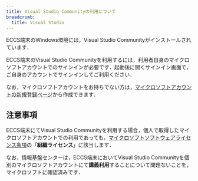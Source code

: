 ```yaml
---
title: Visual Studio Communityの利用について
breadcrumb:
  title: Visual Studio
---
```


ECCS端末のWindows環境には，Visual Studio Communityがインストールされています．

ECCS端末のVisual Studio Communityを利用するには，利用者自身のマイクロソフトアカウントでのサインインが必要です．起動後に開くサインイン画面で，ご自身のアカウントでサインインしてご利用ください．

なお，マイクロソフトアカウントをお持ちでない方は，[マイクロソフトアカウントの新規登録ページ](https://account.microsoft.com/)から作成できます．

## 注意事項

ECCS端末にてVisual Studio Communityを利用する場合，個人で取得したマイクロソフトアカウントでの利用であっても，[マイクロソフトソフトウェアライセンス条項](https://www.visualstudio.com/support/legal/mt171547)の「**組織ライセンス**」に該当します．

なお，情報基盤センターは，ECCS端末においてVisual Studio Communityを個別のマイクロソフトアカウントにて**講義利用**することについて問題ないことを，マイクロソフトに確認済みです．
